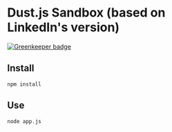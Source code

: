 
# Dust.js Sandbox (based on LinkedIn's version)

[![Greenkeeper badge](https://badges.greenkeeper.io/wookets/dustjs-sandbox.svg)](https://greenkeeper.io/)

## Install

```
npm install
```

## Use

```
node app.js
```





